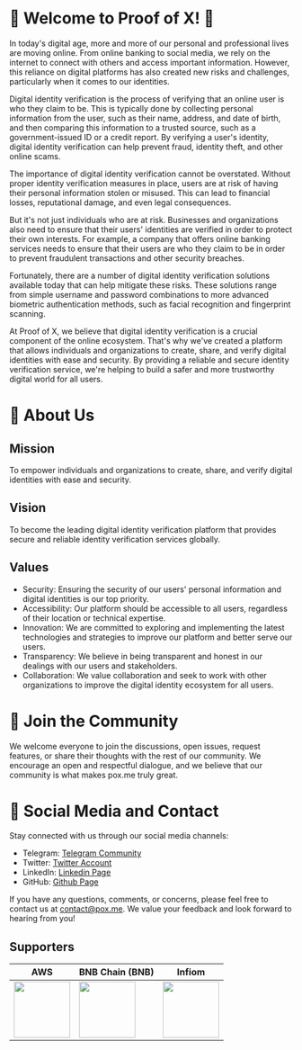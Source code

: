 # 🎉 Welcome to Proof of X! 🎉

In today's digital age, more and more of our personal and professional lives are moving online. From online banking to social media, we rely on the internet to connect with others and access important information. However, this reliance on digital platforms has also created new risks and challenges, particularly when it comes to our identities.

Digital identity verification is the process of verifying that an online user is who they claim to be. This is typically done by collecting personal information from the user, such as their name, address, and date of birth, and then comparing this information to a trusted source, such as a government-issued ID or a credit report. By verifying a user's identity, digital identity verification can help prevent fraud, identity theft, and other online scams.

The importance of digital identity verification cannot be overstated. Without proper identity verification measures in place, users are at risk of having their personal information stolen or misused. This can lead to financial losses, reputational damage, and even legal consequences.

But it's not just individuals who are at risk. Businesses and organizations also need to ensure that their users' identities are verified in order to protect their own interests. For example, a company that offers online banking services needs to ensure that their users are who they claim to be in order to prevent fraudulent transactions and other security breaches.

Fortunately, there are a number of digital identity verification solutions available today that can help mitigate these risks. These solutions range from simple username and password combinations to more advanced biometric authentication methods, such as facial recognition and fingerprint scanning.

At Proof of X, we believe that digital identity verification is a crucial component of the online ecosystem. That's why we've created a platform that allows individuals and organizations to create, share, and verify digital identities with ease and security. By providing a reliable and secure identity verification service, we're helping to build a safer and more trustworthy digital world for all users.

# 📜 About Us
## Mission

To empower individuals and organizations to create, share, and verify digital identities with ease and security.

## Vision

To become the leading digital identity verification platform that provides secure and reliable identity verification services globally.

## Values

- Security: Ensuring the security of our users' personal information and digital identities is our top priority.
- Accessibility: Our platform should be accessible to all users, regardless of their location or technical expertise.
- Innovation: We are committed to exploring and implementing the latest technologies and strategies to improve our platform and better serve our users.
- Transparency: We believe in being transparent and honest in our dealings with our users and stakeholders.
- Collaboration: We value collaboration and seek to work with other organizations to improve the digital identity ecosystem for all users.

# 💬 Join the Community
We welcome everyone to join the discussions, open issues, request features, or share their thoughts with the rest of our community. We encourage an open and respectful dialogue, and we believe that our community is what makes pox.me truly great.

# 📱 Social Media and Contact
Stay connected with us through our social media channels:

- Telegram: [Telegram Community](https://t.me/proofxme)
- Twitter: [Twitter Account](https://twitter.com/proofxme)
- LinkedIn: [Linkedin Page](https://www.linkedin.com/company/proof-of-x)
- GitHub: [Github Page](https://github.com/proofxme)

If you have any questions, comments, or concerns, please feel free to contact us at [contact@pox.me](mailto:contact@pox.me). We value your feedback and look forward to hearing from you!

## Supporters

| AWS | BNB Chain (BNB) | Infiom |
| --- | --- | --- |
| <img src="https://upload.wikimedia.org/wikipedia/commons/thumb/9/93/Amazon_Web_Services_Logo.svg/1280px-Amazon_Web_Services_Logo.svg.png" width="100"> | <img src="https://cryptologos.cc/logos/binance-coin-bnb-logo.png" width="100"> | <img src="https://pbs.twimg.com/profile_images/1159541095467896832/ewJvoHAa_400x400.png" width="100"> |
